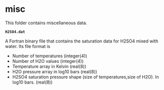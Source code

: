 # misc

This folder contains miscellaneous data.

**`H2SO4.dat`**

A Fortran binary file that contains the saturation data for H2SO4 mixed with water. Its file format is
  - Number of temperatures (integer(4))
  - Number of H2O values (integer(4))
  - Temperature array in Kelvin (real(8))
  - H2O pressure array in log10 bars (real(8))
  - H2SO4 saturation pressure shape (size of temperatures,size of H2O). In log10 bars. (real(8))